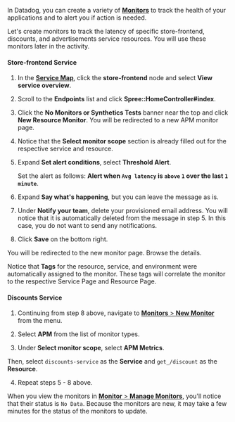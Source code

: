 In Datadog, you can create a variety of <a href="https://docs.datadoghq.com/monitors/" target="_datadog">**Monitors**</a> to track the health of your applications and to alert you if action is needed. 

Let's create monitors to track the latency of specific store-frontend, discounts, and advertisements service resources. You will use these monitors later in the activity.

#### Store-frontend Service

1. In the <a href="https://app.datadoghq.com/apm/map?env=dd101-dev" target="_datadog">**Service Map**</a>, click the **store-frontend** node and select **View service overview**.

2. Scroll to the **Endpoints** list and click **Spree::HomeController#index**.

3. Click the **No Monitors or Synthetics Tests** banner near the top and click **New Resource Monitor**. You will be redirected to a new APM monitor page.

4. Notice that the **Select monitor scope** section is already filled out for the respective service and resource.

5. Expand **Set alert conditions**, select **Threshold Alert**. <p>Set the alert as follows: **Alert when `Avg latency` is `above` `1` over the last `1 minute`**.

6. Expand **Say what's happening**, but you can leave the message as is. 

7. Under **Notify your team**, delete your provisioned email address. You will notice that it is automatically deleted from the message in step 5. In this case, you do not want to send any notifications.

8. Click **Save** on the bottom right. 

  You will be redirected to the new monitor page. Browse the details.
  
  Notice that **Tags** for the resource, service, and environment were automatically assigned to the monitor. These tags will correlate the monitor to the respective Service Page and Resource Page.

#### Discounts Service

1. Continuing from step 8 above, navigate to <a href="https://app.datadoghq.com/monitors#/create" target="_datadog">**Monitors** > **New Monitor**</a> from the menu.

2. Select **APM** from the list of monitor types.

3. Under **Select monitor scope**, select **APM Metrics**. 

  Then, select `discounts-service` as the **Service** and `get_/discount` as the **Resource**.

4. Repeat steps 5 - 8 above.

When you view the monitors in <a href="https://app.datadoghq.com/monitors/manage" target="_datadog">**Monitor** > **Manage Monitors**</a>, you'll notice that their status is `No Data`. Because the monitors are new, it may take a few minutes for the status of the monitors to update. 